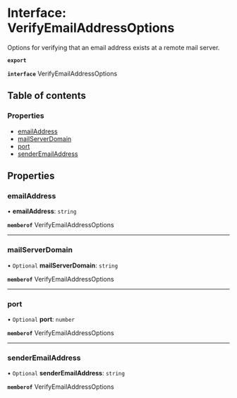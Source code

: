 # Interface: VerifyEmailAddressOptions

Options for verifying that an email address exists at a remote mail server.

**`export`**

**`interface`** VerifyEmailAddressOptions

## Table of contents

### Properties

- [emailAddress](VerifyEmailAddressOptions.md#emailaddress)
- [mailServerDomain](VerifyEmailAddressOptions.md#mailserverdomain)
- [port](VerifyEmailAddressOptions.md#port)
- [senderEmailAddress](VerifyEmailAddressOptions.md#senderemailaddress)

## Properties

### emailAddress

• **emailAddress**: `string`

**`memberof`** VerifyEmailAddressOptions

___

### mailServerDomain

• `Optional` **mailServerDomain**: `string`

**`memberof`** VerifyEmailAddressOptions

___

### port

• `Optional` **port**: `number`

**`memberof`** VerifyEmailAddressOptions

___

### senderEmailAddress

• `Optional` **senderEmailAddress**: `string`

**`memberof`** VerifyEmailAddressOptions
